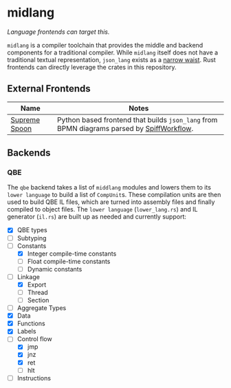 # midlang

_Language frontends can target this._

`midlang` is a compiler toolchain that provides the middle and backend components for a traditional compiler. While `midlang` itself does not have a traditional textual representation, `json_lang` exists as a [narrow waist](https://www.oilshell.org/cross-ref.html?tag=narrow-waist#narrow-waist). Rust frontends can directly leverage the crates in this repository.  

## External Frontends

| Name | Notes |
|----|----|
| [Supreme Spoon](https://github.com/jbirddog/supreme-spoon) | Python based frontend that builds `json_lang` from BPMN diagrams parsed by [SpiffWorkflow](https://github.com/sartography/SpiffWorkflow). |

## Backends

### QBE

The `qbe` backend takes a list of `middlang` modules and lowers them to its `lower language` to build a list of `CompUnit`s. These compilation units are then used to build QBE IL files, which are turned into assembly files and finally compiled to object files. The `lower language` (`lower_lang.rs`) and IL generator (`il.rs`) are built up as needed and currently support:

- [x] QBE types
- [ ] Subtyping
- [ ] Constants
   - [X] Integer compile-time constants
   - [ ] Float compile-time constants
   - [ ] Dynamic constants
- [ ] Linkage
   - [x] Export
   - [ ] Thread
   - [ ] Section
- [ ] Aggregate Types
- [x] Data
- [x] Functions
- [x] Labels
- [ ] Control flow
   - [x] jmp
   - [x] jnz
   - [x] ret
   - [ ] hlt
- [ ] Instructions 
